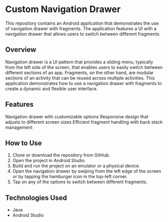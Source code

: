 
# Custom Navigation Drawer

This repository contains an Android application that demonstrates the use of navigation drawer with fragments. The application features a UI with a navigation drawer that allows users to switch between different fragments.

## Overview
Navigation drawer is a UI pattern that provides a sliding menu, typically from the left side of the screen, that enables users to easily switch between different sections of an app. Fragments, on the other hand, are modular sections of an activity that can be reused across multiple activities. This application demonstrates how to use a navigation drawer with fragments to create a dynamic and flexible user interface.

## Features
Navigation drawer with customizable options
Responsive design that adjusts to different screen sizes
Efficient fragment handling with back stack management

## How to Use
1. Clone or download the repository from GitHub.
2. Open the project in Android Studio.
3. Build and run the project on an emulator or a physical device.
4. Open the navigation drawer by swiping from the left edge of the screen or by tapping the hamburger icon in the top-left corner.
5. Tap on any of the options to switch between different fragments.

## Technologies Used
* Java
* Android Studio

